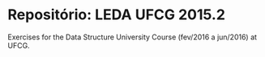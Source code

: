 # Repositório: LEDA UFCG 2015.2

Exercises for the Data Structure University Course  (fev/2016 a jun/2016) at UFCG.
